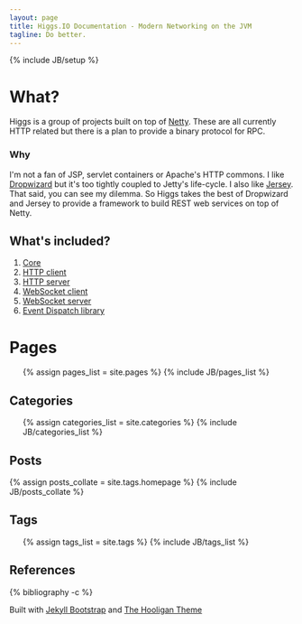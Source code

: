 ```yaml
---
layout: page
title: Higgs.IO Documentation - Modern Networking on the JVM
tagline: Do better.
---
```

{% include JB/setup %}


# What?

Higgs is a group of projects built on top of [Netty](http://netty.io).
These are all currently HTTP related but there is a plan to provide a binary protocol for RPC.

### Why

I'm not a fan of JSP, servlet containers or Apache's HTTP commons.
I like [Dropwizard](http://dropwizard.io) but it's too tightly coupled to Jetty's life-cycle.
I also like [Jersey](https://jersey.java.net/). That said, you can see my dilemma.
So Higgs takes the best of Dropwizard and Jersey to provide a framework to build REST web services on top of Netty.

## What's included?

1. [Core](/core.html)
2. [HTTP client](/http-client.html)
3. [HTTP server](/http-server.html)
4. [WebSocket client](/websocket-client.html)
5. [WebSocket server](/websocket-server.html)
6. [Event Dispatch library](/events.html)

# Pages

<ul>
  {% assign pages_list = site.pages %}
  {% include JB/pages_list %}
</ul>

## Categories

<ul>
  {% assign categories_list = site.categories %}
  {% include JB/categories_list %}
</ul>

## Posts
<div>
{% assign posts_collate = site.tags.homepage %}
{% include JB/posts_collate %}
</div>

## Tags

<ul>
  {% assign tags_list = site.tags %}
  {% include JB/tags_list %}
</ul>

## References

{% bibliography -c %}


Built with <a href="http://jekyllbootstrap.com" target="_blank">Jekyll Bootstrap</a> and <a href="http://github.com/dhulihan/hooligan" target="_blank">The Hooligan Theme</a>

